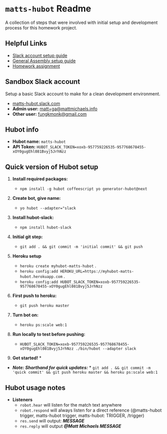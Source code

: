 
# `matts-hubot` Readme
A collection of steps that were involved with initial setup and development process for this homework project.

## Helpful Links
* [Slack account setup guide](http://springest.io/hubot-part-1-get-it-running-locally-in-slack)
* [General Assembly setup guide](https://git.generalassemb.ly/CRHarding/JSD-course-materials/tree/master/curriculum/lesson-plans/05-in-class-lab)
* [Homework assignment](https://git.generalassemb.ly/CRHarding/JSD-course-materials/blob/master/curriculum/projects/unit1/project-01.md)

## Sandbox Slack account
Setup a basic Slack account to make for a clean development environment.
* [matts-hubot.slack.com](matts-hubot.slack.com)
* **Admin user:**   matt+ga@mattmichaels.info
* **Other user:**   fungkmonk@gmail.com

## Hubot info
* **Hubot name:**   `matts-hubot`
* **API Token:**    `HUBOT_SLACK_TOKEN=xoxb-957759226535-957768678455-xOY0gugEhl081Bvyj5JrhNzz`


## Quick version of Hubot setup
1. **Install required packages:**
	*  `npm install -g hubot coffeescript yo generator-hubot@next`
2. **Create bot, give name:**
	* `yo hubot --adapter="slack`
3. **Install hubot-slack:**
	* `npm install hubot-slack`
4. **Initial git step:**
	* `git add . && git commit -m 'initial commit' && git push`
5. **Heroku setup**
	* `heroku create myhubot-matts-hubot` .
	* `heroku config:add HEROKU_URL=https://myhubot-matts-hubot.herokuapp.com` .
	* `heroku config:add HUBOT_SLACK_TOKEN=xoxb-957759226535-957768678455-xOY0gugEhl081Bvyj5JrhNzz`  

6. **First push to heroku:**
	* `git push heroku master`
7. **Turn bot on:**
	* `heroku ps:scale web:1`
8. **Run locally to test before pushing:**
	* `HUBOT_SLACK_TOKEN=xoxb-957759226535-957768678455-xOY0gugEhl081Bvyj5JrhNzz ./bin/hubot --adapter slack`
9. **Get started!**
	*
* ***Note: Shorthand for quick updates:***
		* `git add . && git commit -m 'quick commit' && git push heroku master && heroku ps:scale web:1`

## Hubot usage notes
* **Listeners**
	*  `robot.hear` will listen for the match text anywhere
	*  `robot.respond` will always listen for a direct reference  (@matts-hubot trigger, matts-hubot trigger, matts-hubot: TRIGGER, /trigger)
  * `res.send` will output: ***MESSAGE***
  * `res.reply` will output ***@Matt Michaels MESSAGE***
